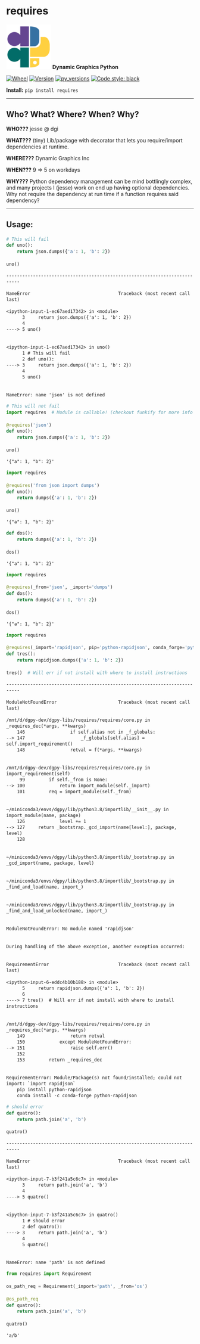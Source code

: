 # requires

<img src="https://github.com/dynamic-graphics-inc/dgpy-libs/blob/master/_data/dgpy_logo.svg?raw=true" alt="drawing" width="120"/> **Dynamic Graphics Python**

[![Wheel](https://img.shields.io/pypi/wheel/requires.svg)](https://img.shields.io/pypi/wheel/requires.svg)
[![Version](https://img.shields.io/pypi/v/requires.svg)](https://img.shields.io/pypi/v/requires.svg)
[![py_versions](https://img.shields.io/pypi/pyversions/requires.svg)](https://img.shields.io/pypi/pyversions/requires.svg)
[![Code style: black](https://img.shields.io/badge/code%20style-black-000000.svg)](https://github.com/psf/black)

**Install:** `pip install requires`

___

## Who? What? Where? When? Why?

**WHO???** jesse @ dgi

**WHAT???** (tiny) Lib/package with decorator that lets you require/import dependencies at runtime.

**WHERE???** Dynamic Graphics Inc

**WHEN???** 9 => 5 on workdays

**WHY???** Python dependency management can be mind bottlingly complex, and many projects I (jesse) work on end up having optional dependencies. Why not require the dependency at run time if a function requires said dependency?


___

## Usage:



```python
# This will fail
def uno():
    return json.dumps({'a': 1, 'b': 2})

uno()
```


    ---------------------------------------------------------------------------

    NameError                                 Traceback (most recent call last)

    <ipython-input-1-ec67aed17342> in <module>
          3     return json.dumps({'a': 1, 'b': 2})
          4 
    ----> 5 uno()
    

    <ipython-input-1-ec67aed17342> in uno()
          1 # This will fail
          2 def uno():
    ----> 3     return json.dumps({'a': 1, 'b': 2})
          4 
          5 uno()


    NameError: name 'json' is not defined



```python
# This will not fail
import requires  # Module is callable! (checkout funkify for more info -- `pip install funkify`)

@requires('json')
def uno():
    return json.dumps({'a': 1, 'b': 2})

uno()
```




    '{"a": 1, "b": 2}'




```python
import requires

@requires('from json import dumps')
def uno():
    return dumps({'a': 1, 'b': 2})

uno()
```




    '{"a": 1, "b": 2}'




```python
def dos():
    return dumps({'a': 1, 'b': 2})

dos()
```




    '{"a": 1, "b": 2}'




```python
import requires

@requires(_from='json', _import='dumps')
def dos():
    return dumps({'a': 1, 'b': 2})

dos()
```




    '{"a": 1, "b": 2}'




```python
import requires

@requires(_import='rapidjson', pip='python-rapidjson', conda_forge='python-rapidjson')
def tres():
    return rapidjson.dumps({'a': 1, 'b': 2})

tres()  # Will err if not install with where to install instructions
```


    ---------------------------------------------------------------------------

    ModuleNotFoundError                       Traceback (most recent call last)

    /mnt/d/dgpy-dev/dgpy-libs/requires/requires/core.py in _requires_dec(*args, **kwargs)
        146                 if self.alias not in _f_globals:
    --> 147                     _f_globals[self.alias] = self.import_requirement()
        148                 retval = f(*args, **kwargs)


    /mnt/d/dgpy-dev/dgpy-libs/requires/requires/core.py in import_requirement(self)
         99         if self._from is None:
    --> 100             return import_module(self._import)
        101         req = import_module(self._from)


    ~/miniconda3/envs/dgpy/lib/python3.8/importlib/__init__.py in import_module(name, package)
        126             level += 1
    --> 127     return _bootstrap._gcd_import(name[level:], package, level)
        128 


    ~/miniconda3/envs/dgpy/lib/python3.8/importlib/_bootstrap.py in _gcd_import(name, package, level)


    ~/miniconda3/envs/dgpy/lib/python3.8/importlib/_bootstrap.py in _find_and_load(name, import_)


    ~/miniconda3/envs/dgpy/lib/python3.8/importlib/_bootstrap.py in _find_and_load_unlocked(name, import_)


    ModuleNotFoundError: No module named 'rapidjson'

    
    During handling of the above exception, another exception occurred:


    RequirementError                          Traceback (most recent call last)

    <ipython-input-6-eddc4b10b188> in <module>
          5     return rapidjson.dumps({'a': 1, 'b': 2})
          6 
    ----> 7 tres()  # Will err if not install with where to install instructions
    

    /mnt/d/dgpy-dev/dgpy-libs/requires/requires/core.py in _requires_dec(*args, **kwargs)
        149                 return retval
        150             except ModuleNotFoundError:
    --> 151                 raise self.err()
        152 
        153         return _requires_dec


    RequirementError: Module/Package(s) not found/installed; could not import: `import rapidjson`
        pip install python-rapidjson
        conda install -c conda-forge python-rapidjson



```python
# should error
def quatro():
    return path.join('a', 'b')

quatro()
```


    ---------------------------------------------------------------------------

    NameError                                 Traceback (most recent call last)

    <ipython-input-7-b3f241a5c6c7> in <module>
          3     return path.join('a', 'b')
          4 
    ----> 5 quatro()
    

    <ipython-input-7-b3f241a5c6c7> in quatro()
          1 # should error
          2 def quatro():
    ----> 3     return path.join('a', 'b')
          4 
          5 quatro()


    NameError: name 'path' is not defined



```python
from requires import Requirement

os_path_req = Requirement(_import='path', _from='os')

@os_path_req
def quatro():
    return path.join('a', 'b')

quatro()
```




    'a/b'


